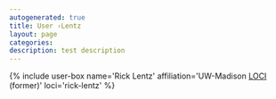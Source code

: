 ```yaml
---
autogenerated: true
title: User ›Lentz
layout: page
categories: 
description: test description
---
```


{% include user-box name='Rick Lentz' affiliation='UW-Madison [LOCI](LOCI) (former)' loci='rick-lentz' %}

